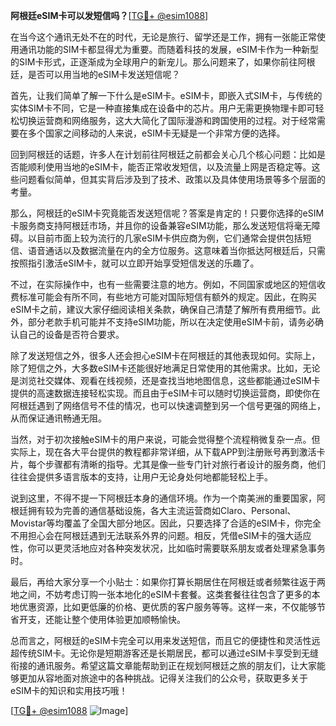 **阿根廷eSIM卡可以发短信吗？**[[TG💪+ @esim1088](https://t.me/s/esim1088)]

在当今这个通讯无处不在的时代，无论是旅行、留学还是工作，拥有一张能正常使用通讯功能的SIM卡都显得尤为重要。而随着科技的发展，eSIM卡作为一种新型的SIM卡形式，正逐渐成为全球用户的新宠儿。那么问题来了，如果你前往阿根廷，是否可以用当地的eSIM卡发送短信呢？

首先，让我们简单了解一下什么是eSIM卡。eSIM卡，即嵌入式SIM卡，与传统的实体SIM卡不同，它是一种直接集成在设备中的芯片。用户无需更换物理卡即可轻松切换运营商和网络服务，这大大简化了国际漫游和跨国使用的过程。对于经常需要在多个国家之间移动的人来说，eSIM卡无疑是一个非常方便的选择。

回到阿根廷的话题，许多人在计划前往阿根廷之前都会关心几个核心问题：比如是否能顺利使用当地的eSIM卡，能否正常收发短信，以及流量上网是否稳定等。这些问题看似简单，但其实背后涉及到了技术、政策以及具体使用场景等多个层面的考量。

那么，阿根廷的eSIM卡究竟能否发送短信呢？答案是肯定的！只要你选择的eSIM卡服务商支持阿根廷市场，并且你的设备兼容eSIM功能，那么发送短信将毫无障碍。以目前市面上较为流行的几家eSIM卡供应商为例，它们通常会提供包括短信、语音通话以及数据流量在内的全方位服务。这意味着当你抵达阿根廷后，只需按照指引激活eSIM卡，就可以立即开始享受短信发送的乐趣了。

不过，在实际操作中，也有一些需要注意的地方。例如，不同国家或地区的短信收费标准可能会有所不同，有些地方可能对国际短信有额外的规定。因此，在购买eSIM卡之前，建议大家仔细阅读相关条款，确保自己清楚了解所有费用细节。此外，部分老款手机可能并不支持eSIM功能，所以在决定使用eSIM卡前，请务必确认自己的设备是否符合要求。

除了发送短信之外，很多人还会担心eSIM卡在阿根廷的其他表现如何。实际上，除了短信之外，大多数eSIM卡还能很好地满足日常使用的其他需求。比如，无论是浏览社交媒体、观看在线视频，还是查找当地地图信息，这些都能通过eSIM卡提供的高速数据连接轻松实现。而且由于eSIM卡可以随时切换运营商，即使你在阿根廷遇到了网络信号不佳的情况，也可以快速调整到另一个信号更强的网络上，从而保证通讯畅通无阻。

当然，对于初次接触eSIM卡的用户来说，可能会觉得整个流程稍微复杂一点。但实际上，现在各大平台提供的教程都非常详细，从下载APP到注册账号再到激活卡片，每个步骤都有清晰的指导。尤其是像一些专门针对旅行者设计的服务商，他们往往会提供多语言版本的支持，让用户无论身处何地都能轻松上手。

说到这里，不得不提一下阿根廷本身的通信环境。作为一个南美洲的重要国家，阿根廷拥有较为完善的通信基础设施，各大主流运营商如Claro、Personal、Movistar等均覆盖了全国大部分地区。因此，只要选择了合适的eSIM卡，你完全不用担心会在阿根廷遇到无法联系外界的问题。相反，凭借eSIM卡的强大适应性，你可以更灵活地应对各种突发状况，比如临时需要联系朋友或者处理紧急事务时。

最后，再给大家分享一个小贴士：如果你打算长期居住在阿根廷或者频繁往返于两地之间，不妨考虑订购一张本地化的eSIM卡套餐。这类套餐往往包含了更多的本地优惠资源，比如更低廉的价格、更优质的客户服务等等。这样一来，不仅能够节省开支，还能让整个使用体验更加顺畅愉快。

总而言之，阿根廷的eSIM卡完全可以用来发送短信，而且它的便捷性和灵活性远超传统SIM卡。无论你是短期游客还是长期居民，都可以通过eSIM卡享受到无缝衔接的通讯服务。希望这篇文章能帮助到正在规划阿根廷之旅的朋友们，让大家能够更加从容地面对旅途中的各种挑战。记得关注我们的公众号，获取更多关于eSIM卡的知识和实用技巧哦！

[[TG💪+ @esim1088](https://t.me/s/esim1088) ![Image](https://i.postimg.cc/4NQfJmqS/Snipaste-2025-05-13-00-14-12.png)]